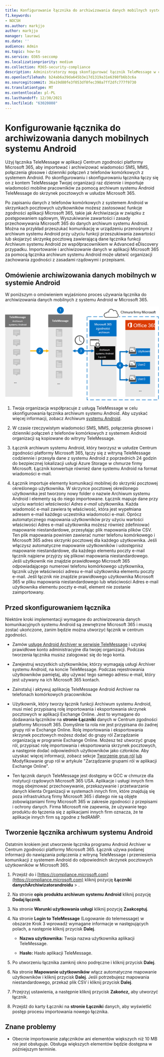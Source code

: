 ```yaml
---
title: Konfigurowanie łącznika do archiwizowania danych mobilnych systemu Android
f1.keywords:
- NOCSH
ms.author: markjjo
author: markjjo
manager: laurawi
ms.date: ''
audience: Admin
ms.topic: how-to
ms.service: O365-seccomp
ms.localizationpriority: medium
ms.collection: M365-security-compliance
description: Administratorzy mogą skonfigurować łącznik TeleMessage w celu importowania i archiwizowania wiadomości SMS, MMS i połączeń głosowych z telefonów komórkowych z systemem Android. Dzięki temu można archiwizować dane ze źródeł danych innych firm w programie Microsoft 365, aby zarządzać danymi innych firm przy użyciu funkcji zgodności, takich jak archiwizacja ze względu na przepisy prawne, wyszukiwanie zawartości i zasady przechowywania.
ms.openlocfilehash: b24ab6a39da645b3e17d1319a31e6398fb6b3c6a
ms.sourcegitcommit: 36a19d80fe3f053df0fec398a7ff2dfc777f9730
ms.translationtype: MT
ms.contentlocale: pl-PL
ms.lasthandoff: 12/30/2021
ms.locfileid: "63020808"
---
```

# <a name="set-up-a-connector-to-archive-android-mobile-data"></a>Konfigurowanie łącznika do archiwizowania danych mobilnych systemu Android

Użyj łącznika TeleMessage w aplikacji Centrum zgodności platformy Microsoft 365, aby importować i archiwizować wiadomości SMS, MMS, połączenia głosowe i dzienniki połączeń z telefonów komórkowych z systemem Android. Po skonfigurowaniu i skonfigurowaniu łącznika łączy się on z kontem TeleMessage Twojej organizacji raz dziennie i importuje wiadomości mobilne pracowników za pomocą archiwum systemu Android TeleMessage do skrzynek pocztowych w usłudze Microsoft 365.

Po zapisaniu danych z telefonów komórkowych z systemem Android w skrzynkach pocztowych użytkowników możesz zastosować funkcje zgodności aplikacji Microsoft 365, takie jak Archiwizacja w związku z postępowaniem sądowym, Wyszukiwanie zawartości i zasady przechowywania Microsoft 365 do danych archiwum systemu Android. Można na przykład przeszukać komunikację w urządzeniu przenośnym z archiwum systemu Android przy użyciu funkcji przeszukiwania zawartości lub skojarzyć skrzynkę pocztową zawierającą dane łącznika funkcji Archiwum systemu Android ze współpracownikiem w Advanced eDiscovery przypadku. Importowanie i archiwizowanie danych w aplikacji Microsoft 365 za pomocą łącznika archiwum systemu Android może ułatwić organizacji zachowania zgodności z zasadami rządowymi i przepisami.

## <a name="overview-of-archiving-android-mobile-data"></a>Omówienie archiwizowania danych mobilnych w systemie Android

W poniższym o omówieniem wyjaśniono proces używania łącznika do archiwizowania danych mobilnych z systemu Android w Microsoft 365.

![Przepływ pracy łącznika archiwum systemu Android.](../media/AndroidArchiverConnectorWorkflow.png)

1. Twoja organizacja współpracuje z usługą TeleMessage w celu skonfigurowania łącznika archiwum systemu Android. Aby uzyskać więcej informacji, zobacz Archiwum [systemu Android](https://www.telemessage.com/office365-activation-for-android-archiver/).

2. W czasie rzeczywistym wiadomości SMS, MMS, połączenia głosowe i dzienniki połączeń z telefonów komórkowych z systemem Android organizacji są kopiowane do witryny TeleMessage.

3. Łącznik archiwum systemu Android, który tworzysz w usłudze Centrum zgodności platformy Microsoft 365, łączy się z witryną TeleMessage codziennie i przesyła dane z systemu Android z poprzednich 24 godzin do bezpiecznej lokalizacji usługi Azure Storage w chmurze firmy Microsoft. Łącznik konwertuje również dane systemu Android na format wiadomości e-mail.

4. Łącznik importuje elementy komunikacji mobilnej do skrzynki pocztowej określonego użytkownika. W skrzynce pocztowej określonego użytkownika jest tworzony nowy folder o nazwie Archiwum systemu Android i elementy są do niego importowane. Łącznik mapuje dane przy użyciu wartości *właściwości Adres e-mail* użytkownika. Każda wiadomość e-mail zawiera tę właściwość, która jest wypełniana adresem e-mail każdego uczestnika wiadomości e-mail. Oprócz automatycznego mapowania użytkowników przy użyciu wartości właściwości Adres e-mail użytkownika możesz również zdefiniować mapowanie niestandardowe, przesyłając plik mapowania plików CSV. Ten plik mapowania powinien zawierać numer telefonu komórkowego i Microsoft 365 adres skrzynki pocztowej dla każdego użytkownika. Jeśli włączysz automatyczne mapowanie użytkowników i udostępnisz mapowanie niestandardowe, dla każdego elementu poczty e-mail łącznik najpierw przyjrzy się plikowi mapowania niestandardowego. Jeśli użytkownik nie znajdzie prawidłowego Microsoft 365 odpowiadającego numerowi telefonu komórkowego użytkownika, łącznik użyje właściwości adresu e-mail użytkownika elementu poczty e-mail. Jeśli łącznik nie znajdzie prawidłowego użytkownika Microsoft 365 w pliku mapowania niestandardowego lub właściwości Adres e-mail użytkownika elementu  poczty e-mail, element nie zostanie zaimportowany.

## <a name="before-you-set-up-a-connector"></a>Przed skonfigurowaniem łącznika

Niektóre kroki implementacji wymagane do archiwizowania danych komunikacyjnych systemu Android są zewnętrzne Microsoft 365 i muszą zostać ukończone, zanim będzie można utworzyć łącznik w centrum zgodności.

- Zamów [usługę Android Archiver w serwisie TeleMessage](https://www.telemessage.com/mobile-archiver/order-mobile-archiver-for-o365) i uzyskaj prawidłowe konto administracyjne dla twojej organizacji. Podczas tworzenia łącznika musisz zalogować się do tego konta.

- Zarejestruj wszystkich użytkowników, którzy wymagają usługi Archiver systemu Android, na koncie TeleMessage. Podczas rejestrowania użytkowników pamiętaj, aby używać tego samego adresu e-mail, który jest używany na ich Microsoft 365 kontach.

- Zainstaluj i aktywuj aplikację TeleMessage Android Archiver na telefonach komórkowych pracowników.

- Użytkownik, który tworzy łącznik funkcji Archiwum systemu Android, musi mieć przypisaną rolę importowania i eksportowania skrzynek pocztowych w aplikacji Exchange Online. Jest to wymagane do dodawania łączników na **stronie Łączniki** danych w Centrum zgodności platformy Microsoft 365. Domyślnie ta rola nie jest przypisana do żadnej grupy ról w Exchange Online. Rolę importowania i eksportowania skrzynek pocztowych możesz dodać do grupy ról Zarządzanie organizacją w programie Exchange Online. Możesz też utworzyć grupę ról, przypisać rolę importowania i eksportowania skrzynek pocztowych, a następnie dodać odpowiednich użytkowników jako członków. Aby uzyskać więcej informacji, zobacz sekcje [Tworzenie grup ról](/Exchange/permissions-exo/role-groups#create-role-groups) [lub](/Exchange/permissions-exo/role-groups#modify-role-groups) Modyfikowanie grup ról w artykule "Zarządzanie grupami ról w aplikacji Exchange Online".

- Ten łącznik danych TeleMessage jest dostępny w GCC w chmurze dla instytucji rządowych Microsoft 365 USA. Aplikacje i usługi innych firm mogą obejmować przechowywanie, przekazywanie i przetwarzanie danych klienta Organizacji w systemach innych firm, które znajdują się poza infrastrukturą firmy Microsoft 365 i dlatego nie są objęte zobowiązaniami firmy Microsoft 365 w zakresie zgodności z przepisami i ochrony danych. Firma Microsoft nie zapewnia, że używanie tego produktu do łączenia się z aplikacjami innych firm oznacza, że te aplikacje innych firm są zgodne z fedRAMP.

## <a name="create-an-android-archiver-connector"></a>Tworzenie łącznika archiwum systemu Android

Ostatnim krokiem jest utworzenie łącznika programu Android Archiver w Centrum zgodności platformy Microsoft 365. Łącznik używa podanej informacji do nawiązania połączenia z witryną TeleMessage i przeniesienia komunikacji z systemem Android do odpowiednich skrzynek pocztowych użytkowników w Microsoft 365.

1. Przejdź do i [https://compliance.microsoft.com](https://compliance.microsoft.com) kliknij pozycję **Łączniki** **danychArchiwizatorandroidu** > .

2. Na stronie **opis produktu archiwum systemu Android** kliknij pozycję **Dodaj łącznik**.

3. Na stronie **Warunki użytkowania usługi** kliknij pozycję **Zaakceptuj**.

4. Na stronie **Login to TeleMessage** (Logowanie do telemessage) w obszarze Krok 3 wprowadź wymagane informacje w następujących polach, a następnie kliknij przycisk **Dalej**.

   - **Nazwa użytkownika:** Twoja nazwa użytkownika aplikacji TeleMessage.

   - **Hasło:** Hasło aplikacji TeleMessage.

5. Po utworzeniu łącznika zamknij okno podręczne i kliknij przycisk **Dalej**.

6. Na stronie **Mapowanie użytkowników** włącz automatyczne mapowanie użytkowników i kliknij przycisk **Dalej**. Jeśli potrzebujesz mapowania niestandardowego, przekaż plik CSV i kliknij przycisk **Dalej**.

7. Przejrzyj ustawienia, a następnie kliknij przycisk **Zakończ,** aby utworzyć łącznik.

8. Przejdź do karty Łączniki na **stronie Łączniki** danych, aby wyświetlić postęp procesu importowania nowego łącznika.

## <a name="known-issues"></a>Znane problemy

- Obecnie importowanie załączników ani elementów większych niż 10 MB nie jest obsługuje. Obsługa większych elementów będzie dostępna w późniejszym terminie.
